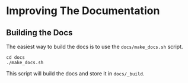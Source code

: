 # Improving The Documentation

## Building the Docs

The easiest way to build the docs is to use the `docs/make_docs.sh` script.

```shell
cd docs
./make_docs.sh
```

This script will build the docs and store it in `docs/_build`.